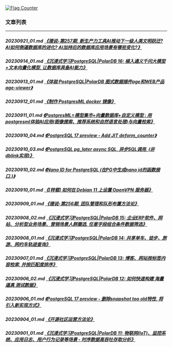 <a rel="nofollow" href="http://info.flagcounter.com/h9V1"  ><img src="http://s03.flagcounter.com/count/h9V1/bg_FFFFFF/txt_000000/border_CCCCCC/columns_2/maxflags_12/viewers_0/labels_0/pageviews_0/flags_0/"  alt="Flag Counter"  border="0"  ></a>  
  
### 文章列表  
----  
##### 20230921_01.md   [《德说-第257期, 新生产力工具AI推动下一级人类文明跃迁? AI如何倒逼数据库的进化? AI加持后的数据库应用场景有哪些变化?》](20230921_01.md)  
##### 20230914_01.md   [《沉浸式学习PostgreSQL|PolarDB 16: 植入通义千问大模型+文本向量化模型, 让数据库具备AI能力》](20230914_01.md)  
##### 20230913_01.md   [《体验 PostgreSQL|PolarDB 图式数据插件age和WEB产品age-viewer》](20230913_01.md)  
##### 20230912_01.md   [《制作 PostgresML docker 镜像》](20230912_01.md)  
##### 20230911_01.md   [《PostgresML=模型集市+向量数据库+自定义模型 : 用postgresml体验AI应用(图像搜索、推荐系统和自然语言处理)与向量检索》](20230911_01.md)  
##### 20230910_04.md   [《PostgreSQL 17 preview - Add JIT deform_counter》](20230910_04.md)  
##### 20230910_03.md   [《PostgreSQL pg_later async SQL, 异步SQL调用, (非dblink实现)》](20230910_03.md)  
##### 20230910_02.md   [《Nano ID for PostgreSQL (在PG中生成nano id的函数接口.)》](20230910_02.md)  
##### 20230910_01.md   [《[转载] 如何在 Debian 11 上设置 OpenVPN 服务器》](20230910_01.md)  
##### 20230909_01.md   [《德说-第256期, 团队管理和队形布置方法论》](20230909_01.md)  
##### 20230908_02.md   [《沉浸式学习PostgreSQL|PolarDB 15: 企业ERP软件、网站、分析型业务场景、营销场景人群圈选, 任意字段组合条件数据筛选》](20230908_02.md)  
##### 20230908_01.md   [《沉浸式学习PostgreSQL|PolarDB 14: 共享单车、徒步、旅游、网约车轨迹查询》](20230908_01.md)  
##### 20230907_01.md   [《沉浸式学习PostgreSQL|PolarDB 13: 博客、网站按标签内容检索, 并按匹配度排序》](20230907_01.md)  
##### 20230906_02.md   [《沉浸式学习PostgreSQL|PolarDB 12: 如何快速构建 海量 逼真 测试数据》](20230906_02.md)  
##### 20230906_01.md   [《PostgreSQL 17 preview - 删除snapshot too old特性, 将引入新实现方式》](20230906_01.md)  
##### 20230904_01.md   [《开源社区运营方法论》](20230904_01.md)  
##### 20230901_01.md   [《沉浸式学习PostgreSQL|PolarDB 11: 物联网(IoT)、监控系统、应用日志、用户行为记录等场景 - 时序数据高吞吐存取分析》](20230901_01.md)  
